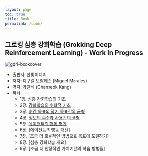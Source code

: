 ```yaml
---
layout: page
toc: true
title: Book
permalink: /book/
---
```


## 그로킹 심층 강화학습 (Grokking Deep Reinforcement Learning) - Work In Progress

![gdrl-bookcover]({{site.baseurl}}/images/gdrl-bookcover.jpeg "Grokking Deep Reinforcement Learning" )

- 출판사: 한빛미디어
- 저자: 미구엘 모랄레스 (Miguel Morales)
- 역자: 강찬석 (Chanseok Kang)
- 목차:
  - 1장. 심층 강화학습의 기초
  - 2장. [강화학습의 수학적 기초](https://goodboychan.github.io/book/GDRL-chapter-2.html)
  - 3장. [순간 목표와 장기 목표간의 균형](https://goodboychan.github.io/book/GDRL-chapter-3.html)
  - 4장. [정보의 수집과 사용간의 균형](https://goodboychan.github.io/book/GDRL-chapter-4.html)
  - 5장. [에이전트의 행동 평가](https://goodboychan.github.io/book/GDRL-chapter-5.html)
  - 6장. [에이전트의 행동 개선]
  - 7장. [조금 더 효율적인 방법으로 목표에 도달하기]
  - 8장. [심층 강화학습 개요]
  - 9장. [조금 더 안정적인 가치기반의 학습 방법들]
